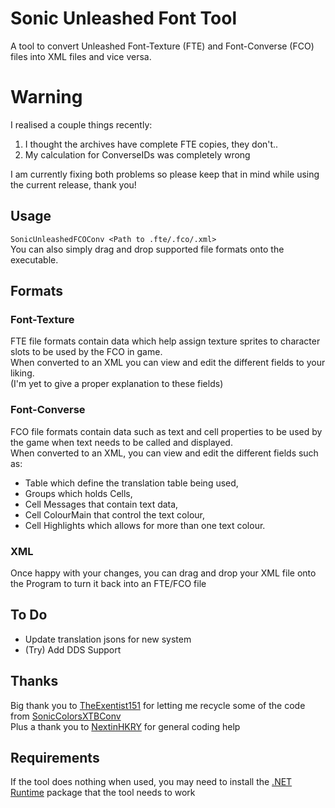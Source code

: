 # Sonic Unleashed Font Tool
A tool to convert Unleashed Font-Texture (FTE) and Font-Converse (FCO) files into XML files and vice versa.

# Warning
I realised a couple things recently:
1. I thought the archives have complete FTE copies, they don't..
2. My calculation for ConverseIDs was completely wrong

I am currently fixing both problems so please keep that in mind while using the current release, thank you!

## Usage
```SonicUnleashedFCOConv <Path to .fte/.fco/.xml>```<br>
You can also simply drag and drop supported file formats onto the executable.

## Formats
### Font-Texture
FTE file formats contain data which help assign texture sprites to character slots to be used by the FCO in game.<br>
When converted to an XML you can view and edit the different fields to your liking.<br>
(I'm yet to give a proper explanation to these fields)

### Font-Converse
FCO file formats contain data such as text and cell properties to be used by the game when text needs to be called and displayed.<br>
When converted to an XML, you can view and edit the different fields such as:
- Table which define the translation table being used,
- Groups which holds Cells,
- Cell Messages that contain text data,
- Cell ColourMain that control the text colour,
- Cell Highlights which allows for more than one text colour.

### XML
Once happy with your changes, you can drag and drop your XML file onto the Program to turn it back into an FTE/FCO file

## To Do
- Update translation jsons for new system
- (Try) Add DDS Support

## Thanks
Big thank you to [TheExentist151](https://github.com/TheExentist151) for letting me recycle some of the code from [SonicColorsXTBConv](https://github.com/TheExentist151/SonicColorsXTBConv)<br>
Plus a thank you to [NextinHKRY](https://github.com/NextinMono) for general coding help

## Requirements
If the tool does nothing when used, you may need to install the [.NET Runtime](https://aka.ms/dotnet-core-applaunch?missing_runtime=true&arch=x64&rid=win10-x64&apphost_version=8.0) package that the tool needs to work
